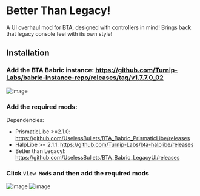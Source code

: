 # **Better Than Legacy!**

A UI overhaul mod for BTA, designed with controllers in mind!
Brings back that legacy console feel with its own style!

## Installation

### Add the BTA Babric instance: https://github.com/Turnip-Labs/babric-instance-repo/releases/tag/v1.7.7.0_02

![image](https://github.com/UselessBullets/BTA_Babric_LegacyUI/assets/80850784/c08eec73-4215-4387-9d45-29b1c0099a90)

### Add the required mods:
Dependencies:
- PrismaticLibe >=2.1.0: https://github.com/UselessBullets/BTA_Babric_PrismaticLibe/releases
- HalpLibe >= 2.1.1: https://github.com/Turnip-Labs/bta-halplibe/releases
- Better than Legacy!: https://github.com/UselessBullets/BTA_Babric_LegacyUI/releases

### Click `View Mods` and then add the required mods
![image](https://github.com/UselessBullets/BTA_Babric_LegacyUI/assets/80850784/73df17b9-9270-41a0-8df4-91f3322ca24b)
![image](https://github.com/UselessBullets/BTA_Babric_LegacyUI/assets/80850784/62a9d44f-21bd-4c57-9660-d17f742d39fa)
